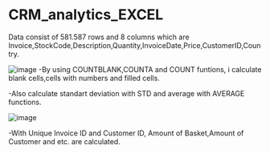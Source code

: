 # CRM_analytics_EXCEL

Data consist of 581.587 rows and 8 columns which are Invoice,StockCode,Description,Quantity,InvoiceDate,Price,CustomerID,Country.

![image](https://github.com/user-attachments/assets/f8101f7e-4a90-450b-bf8a-3cff6987898e)
-By using COUNTBLANK,COUNTA and COUNT funtions, i calculate blank cells,cells with numbers and filled cells.

-Also calculate standart deviation with STD and average with AVERAGE functions.

![image](https://github.com/user-attachments/assets/2b3326db-ceda-4fd6-a6b1-aa7ceb14d179)

-With Unique Invoice ID and Customer ID, Amount of Basket,Amount of Customer and etc. are calculated.

